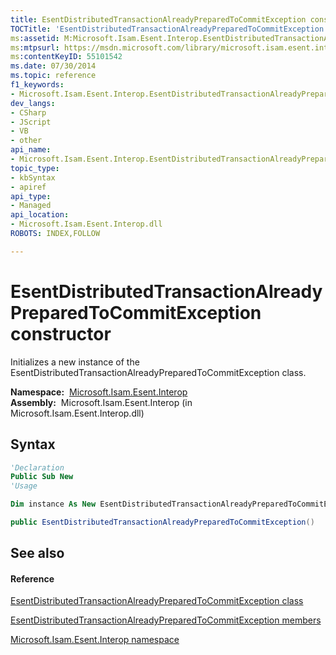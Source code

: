 ```yaml
---
title: EsentDistributedTransactionAlreadyPreparedToCommitException constructor 
TOCTitle: 'EsentDistributedTransactionAlreadyPreparedToCommitException constructor '
ms:assetid: M:Microsoft.Isam.Esent.Interop.EsentDistributedTransactionAlreadyPreparedToCommitException.#ctor
ms:mtpsurl: https://msdn.microsoft.com/library/microsoft.isam.esent.interop.esentdistributedtransactionalreadypreparedtocommitexception.esentdistributedtransactionalreadypreparedtocommitexception(v=EXCHG.10)
ms:contentKeyID: 55101542
ms.date: 07/30/2014
ms.topic: reference
f1_keywords:
- Microsoft.Isam.Esent.Interop.EsentDistributedTransactionAlreadyPreparedToCommitException.EsentDistributedTransactionAlreadyPreparedToCommitException
dev_langs:
- CSharp
- JScript
- VB
- other
api_name: 
- Microsoft.Isam.Esent.Interop.EsentDistributedTransactionAlreadyPreparedToCommitException..ctor
topic_type: 
- kbSyntax
- apiref
api_type: 
- Managed
api_location: 
- Microsoft.Isam.Esent.Interop.dll
ROBOTS: INDEX,FOLLOW

---
```


# EsentDistributedTransactionAlreadyPreparedToCommitException constructor

Initializes a new instance of the EsentDistributedTransactionAlreadyPreparedToCommitException class.

**Namespace:**  [Microsoft.Isam.Esent.Interop](./microsoft.isam.esent.interop-namespace.md)  
**Assembly:**  Microsoft.Isam.Esent.Interop (in Microsoft.Isam.Esent.Interop.dll)

## Syntax

``` vb
'Declaration
Public Sub New
'Usage

Dim instance As New EsentDistributedTransactionAlreadyPreparedToCommitException()
```

``` csharp
public EsentDistributedTransactionAlreadyPreparedToCommitException()
```

## See also

#### Reference

[EsentDistributedTransactionAlreadyPreparedToCommitException class](./esentdistributedtransactionalreadypreparedtocommitexception-class.md)

[EsentDistributedTransactionAlreadyPreparedToCommitException members](./esentdistributedtransactionalreadypreparedtocommitexception-members.md)

[Microsoft.Isam.Esent.Interop namespace](./microsoft.isam.esent.interop-namespace.md)